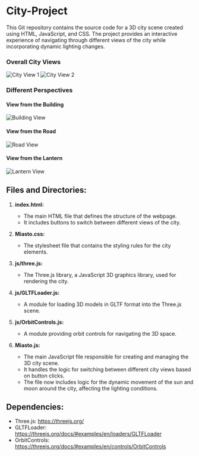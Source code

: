 # City-Project
This Git repository contains the source code for a 3D city scene created using HTML, JavaScript, and CSS. The project provides an interactive experience of navigating through different views of the city while incorporating dynamic lighting changes.

### Overall City Views

![City View 1](https://i.imgur.com/6OPd2PW.png)
![City View 2](https://i.imgur.com/TAgAVxi.png)

### Different Perspectives

#### View from the Building
![Building View](https://i.imgur.com/BSeQiLQ.png)

#### View from the Road
![Road View](https://i.imgur.com/vvgCpvX.png)

#### View from the Lantern
![Lantern View](https://i.imgur.com/Er0cD8m.png)


## Files and Directories:

1. **index.html:**
    - The main HTML file that defines the structure of the webpage.
   - It includes buttons to switch between different views of the city.

2. **Miasto.css:**
   - The stylesheet file that contains the styling rules for the city elements.

3. **js/three.js:**
    - The Three.js library, a JavaScript 3D graphics library, used for rendering the city.
         
4. **js/GLTFLoader.js:**
    - A module for loading 3D models in GLTF format into the Three.js scene.
         
5. **js/OrbitControls.js:**
    - A module providing orbit controls for navigating the 3D space.
         
6. **Miasto.js:**
   - The main JavaScript file responsible for creating and managing the 3D city scene.
    - It handles the logic for switching between different city views based on button clicks.
   - The file now includes logic for the dynamic movement of the sun and moon around the city, affecting the lighting conditions.

## Dependencies:
  - Three.js: https://threejs.org/
  - GLTFLoader: https://threejs.org/docs/#examples/en/loaders/GLTFLoader
  - OrbitControls: https://threejs.org/docs/#examples/en/controls/OrbitControls


